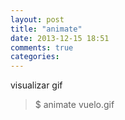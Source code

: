 ```yaml
---
layout: post
title: "animate"
date: 2013-12-15 18:51
comments: true
categories: 
---
```

visualizar gif

>$ animate vuelo.gif

